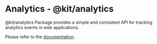 # Analytics - @kit/analytics

@kit/analytics Package provides a simple and consistent API for tracking analytics events in web applications.

Please refer to the [documentation](https://makerkit.dev/docs/next-supabase-turbo/analytics/analytics-and-events).
